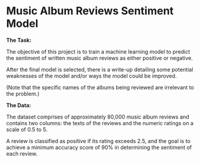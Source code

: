 # Music Album Reviews Sentiment Model
 
**The Task:**

The objective of this project is to train a machine learning model to predict the sentiment of written music album reviews as either positive or negative. 

After the final model is selected, there is a write-up detailing some potential weaknesses of the model and/or ways the model could be improved.

(Note that the specific names of the albums being reviewed are irrelevant to the problem.)

**The Data:**

The dataset comprises of approximately 80,000 music album reviews and contains two columns: the texts of the reviews and the numeric ratings on a scale of 0.5 to 5. 

A review is classified as positive if its rating exceeds 2.5, and the goal is to achieve a minimum accuracy score of 90% in determining the sentiment of each review.